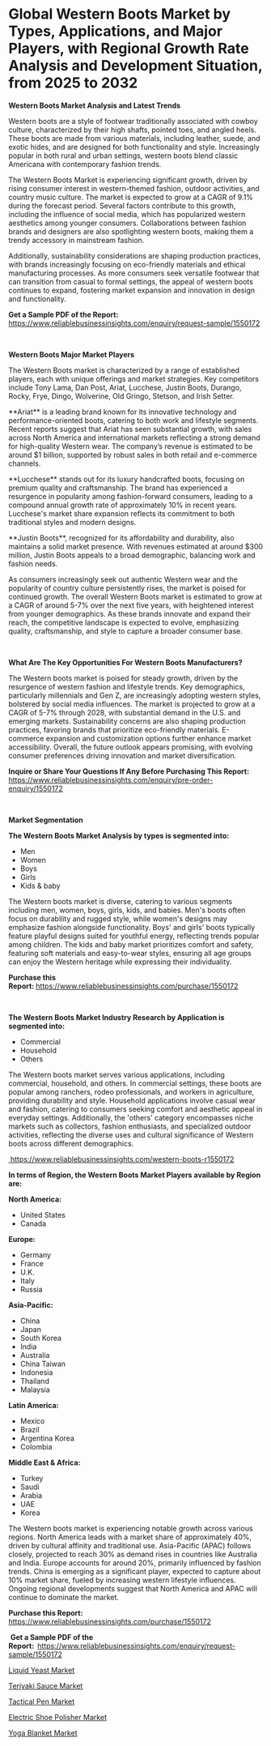<p><h1>Global Western Boots Market by Types, Applications, and Major Players, with Regional Growth Rate Analysis and Development Situation, from 2025 to 2032</h1></p><p><strong>Western Boots Market Analysis and Latest Trends</strong></p>
<p><p>Western boots are a style of footwear traditionally associated with cowboy culture, characterized by their high shafts, pointed toes, and angled heels. These boots are made from various materials, including leather, suede, and exotic hides, and are designed for both functionality and style. Increasingly popular in both rural and urban settings, western boots blend classic Americana with contemporary fashion trends.</p><p>The Western Boots Market is experiencing significant growth, driven by rising consumer interest in western-themed fashion, outdoor activities, and country music culture. The market is expected to grow at a CAGR of 9.1% during the forecast period. Several factors contribute to this growth, including the influence of social media, which has popularized western aesthetics among younger consumers. Collaborations between fashion brands and designers are also spotlighting western boots, making them a trendy accessory in mainstream fashion. </p><p>Additionally, sustainability considerations are shaping production practices, with brands increasingly focusing on eco-friendly materials and ethical manufacturing processes. As more consumers seek versatile footwear that can transition from casual to formal settings, the appeal of western boots continues to expand, fostering market expansion and innovation in design and functionality.</p></p>
<p><strong>Get a Sample PDF of the Report:&nbsp;</strong> <a href="https://www.reliablebusinessinsights.com/enquiry/request-sample/1550172?utm_campaign=62&utm_medium=2&utm_source=Github&utm_content=ia&utm_term=05042025&utm_id=western-boots">https://www.reliablebusinessinsights.com/enquiry/request-sample/1550172</a></p>
<p>&nbsp;</p>
<p><strong>Western Boots Major Market Players</strong></p>
<p><p>The Western Boots market is characterized by a range of established players, each with unique offerings and market strategies. Key competitors include Tony Lama, Dan Post, Ariat, Lucchese, Justin Boots, Durango, Rocky, Frye, Dingo, Wolverine, Old Gringo, Stetson, and Irish Setter. </p><p>**Ariat** is a leading brand known for its innovative technology and performance-oriented boots, catering to both work and lifestyle segments. Recent reports suggest that Ariat has seen substantial growth, with sales across North America and international markets reflecting a strong demand for high-quality Western wear. The company’s revenue is estimated to be around $1 billion, supported by robust sales in both retail and e-commerce channels.</p><p>**Lucchese** stands out for its luxury handcrafted boots, focusing on premium quality and craftsmanship. The brand has experienced a resurgence in popularity among fashion-forward consumers, leading to a compound annual growth rate of approximately 10% in recent years. Lucchese's market share expansion reflects its commitment to both traditional styles and modern designs.</p><p>**Justin Boots**, recognized for its affordability and durability, also maintains a solid market presence. With revenues estimated at around $300 million, Justin Boots appeals to a broad demographic, balancing work and fashion needs.</p><p>As consumers increasingly seek out authentic Western wear and the popularity of country culture persistently rises, the market is poised for continued growth. The overall Western Boots market is estimated to grow at a CAGR of around 5-7% over the next five years, with heightened interest from younger demographics. As these brands innovate and expand their reach, the competitive landscape is expected to evolve, emphasizing quality, craftsmanship, and style to capture a broader consumer base.</p></p>
<p>&nbsp;</p>
<p><strong>What Are The Key Opportunities For Western Boots Manufacturers?</strong></p>
<p><p>The Western boots market is poised for steady growth, driven by the resurgence of western fashion and lifestyle trends. Key demographics, particularly millennials and Gen Z, are increasingly adopting western styles, bolstered by social media influences. The market is projected to grow at a CAGR of 5-7% through 2028, with substantial demand in the U.S. and emerging markets. Sustainability concerns are also shaping production practices, favoring brands that prioritize eco-friendly materials. E-commerce expansion and customization options further enhance market accessibility. Overall, the future outlook appears promising, with evolving consumer preferences driving innovation and market diversification.</p></p>
<p><strong>Inquire or Share Your Questions If Any Before Purchasing This Report:</strong> <a href="https://www.reliablebusinessinsights.com/enquiry/pre-order-enquiry/1550172?utm_campaign=62&utm_medium=2&utm_source=Github&utm_content=ia&utm_term=05042025&utm_id=western-boots">https://www.reliablebusinessinsights.com/enquiry/pre-order-enquiry/1550172</a></p>
<p>&nbsp;</p>
<p><strong>Market Segmentation</strong></p>
<p><strong>The Western Boots Market Analysis by types is segmented into:</strong></p>
<p><ul><li>Men</li><li>Women</li><li>Boys</li><li>Girls</li><li>Kids & baby</li></ul></p>
<p><p>The Western boots market is diverse, catering to various segments including men, women, boys, girls, kids, and babies. Men's boots often focus on durability and rugged style, while women's designs may emphasize fashion alongside functionality. Boys' and girls' boots typically feature playful designs suited for youthful energy, reflecting trends popular among children. The kids and baby market prioritizes comfort and safety, featuring soft materials and easy-to-wear styles, ensuring all age groups can enjoy the Western heritage while expressing their individuality.</p></p>
<p><strong>Purchase this Report:&nbsp;</strong><a href="https://www.reliablebusinessinsights.com/purchase/1550172?utm_campaign=62&utm_medium=2&utm_source=Github&utm_content=ia&utm_term=05042025&utm_id=western-boots">https://www.reliablebusinessinsights.com/purchase/1550172</a></p>
<p>&nbsp;</p>
<p><strong>The Western Boots Market Industry Research by Application is segmented into:</strong></p>
<p><ul><li>Commercial</li><li>Household</li><li>Others</li></ul></p>
<p><p>The Western boots market serves various applications, including commercial, household, and others. In commercial settings, these boots are popular among ranchers, rodeo professionals, and workers in agriculture, providing durability and style. Household applications involve casual wear and fashion, catering to consumers seeking comfort and aesthetic appeal in everyday settings. Additionally, the 'others' category encompasses niche markets such as collectors, fashion enthusiasts, and specialized outdoor activities, reflecting the diverse uses and cultural significance of Western boots across different demographics.</p></p>
<p><a href="https://www.reliablebusinessinsights.com/western-boots-r1550172?utm_campaign=62&utm_medium=2&utm_source=Github&utm_content=ia&utm_term=05042025&utm_id=western-boots">&nbsp;https://www.reliablebusinessinsights.com/western-boots-r1550172</a></p>
<p><strong>In terms of Region, the Western Boots Market Players available by Region are:</strong></p>
<p>
    <p> <strong> North America: </strong>
        <ul>
            <li>United States</li>
            <li>Canada</li>
        </ul>
        </p> 
    <p> <strong> Europe: </strong>
        <ul>
            <li>Germany</li>
            <li>France</li>
            <li>U.K.</li>
            <li>Italy</li>
            <li>Russia</li>
        </ul>
        </p> 
    <p> <strong> Asia-Pacific: </strong>
        <ul>
            <li>China</li>
            <li>Japan</li>
            <li>South Korea</li>
            <li>India</li>
            <li>Australia</li>
            <li>China Taiwan</li>
            <li>Indonesia</li>
            <li>Thailand</li>
            <li>Malaysia</li>
        </ul>
        </p> 
    <p> <strong> Latin America: </strong>
        <ul>
            <li>Mexico</li>
            <li>Brazil</li>
            <li>Argentina Korea</li>
            <li>Colombia</li>
        </ul>
        </p> 
    <p> <strong> Middle East & Africa: </strong>
        <ul>
            <li>Turkey</li>
            <li>Saudi</li>
            <li>Arabia</li>
            <li>UAE</li>
            <li>Korea</li>
        </ul>
    </p>
    </p>
<p><p>The Western boots market is experiencing notable growth across various regions. North America leads with a market share of approximately 40%, driven by cultural affinity and traditional use. Asia-Pacific (APAC) follows closely, projected to reach 30% as demand rises in countries like Australia and India. Europe accounts for around 20%, primarily influenced by fashion trends. China is emerging as a significant player, expected to capture about 10% market share, fueled by increasing western lifestyle influences. Ongoing regional developments suggest that North America and APAC will continue to dominate the market.</p></p>
<p><strong>Purchase this Report: </strong><a href="https://www.reliablebusinessinsights.com/purchase/1550172?utm_campaign=62&utm_medium=2&utm_source=Github&utm_content=ia&utm_term=05042025&utm_id=western-boots">https://www.reliablebusinessinsights.com/purchase/1550172</a></p>
<p>&nbsp;<strong>Get a Sample PDF of the Report:&nbsp;&nbsp;</strong><a href="https://www.reliablebusinessinsights.com/enquiry/request-sample/1550172?utm_campaign=62&utm_medium=2&utm_source=Github&utm_content=ia&utm_term=05042025&utm_id=western-boots">https://www.reliablebusinessinsights.com/enquiry/request-sample/1550172</a></p>
<p><strong></strong></p>
<p><p><a href="https://github.com/kumadenthela/Market-Research-Report-List-1/blob/main/liquid-yeast-market.md?utm_campaign=62&utm_medium=2&utm_source=Github&utm_content=ia&utm_term=05042025&utm_id=western-boots">Liquid Yeast Market</a></p><p><a href="https://github.com/alekitanis/Market-Research-Report-List-1/blob/main/teriyaki-sauce-market.md?utm_campaign=62&utm_medium=2&utm_source=Github&utm_content=ia&utm_term=05042025&utm_id=western-boots">Teriyaki Sauce Market</a></p><p><a href="https://github.com/vaeilabin/Market-Research-Report-List-1/blob/main/tactical-pen-market.md?utm_campaign=62&utm_medium=2&utm_source=Github&utm_content=ia&utm_term=05042025&utm_id=western-boots">Tactical Pen Market</a></p><p><a href="https://github.com/hirtzhulstsq/Market-Research-Report-List-1/blob/main/electric-shoe-polisher-market.md?utm_campaign=62&utm_medium=2&utm_source=Github&utm_content=ia&utm_term=05042025&utm_id=western-boots">Electric Shoe Polisher Market</a></p><p><a href="https://github.com/bilkbitsch/Market-Research-Report-List-1/blob/main/yoga-blanket-market.md?utm_campaign=62&utm_medium=2&utm_source=Github&utm_content=ia&utm_term=05042025&utm_id=western-boots">Yoga Blanket Market</a></p></p>